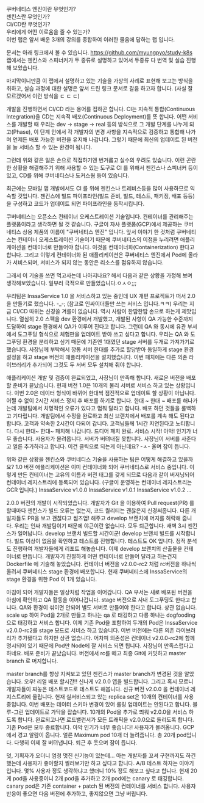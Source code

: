 쿠버네티스 엔진이란 무엇인가?  
젠킨스란 무엇인가?  
CI/CD란 무엇인가?  
우리에게 어떤 이로움을 줄 수 있는가?  
이번 랩은 앞서 배운 3개의 강의를 종합하여 이러한 물음에 답하는 랩 입니다.  

문서는 아래 링크에서 볼 수 있습니다.
https://github.com/myungpyo/study-k8s
랩에서는 젠킨스와 스피너커가 두 종류로 설명하고 있어서 두종류 다 번역 및 실습 진행해 보았습니다.

마지막이니만큼 이 랩에서 설명하고 있는 기술을 가상의 사례로 표현해 보고는 방식을 취하고,
실습 과정에 대한 설명은 앞서 드린 링크 문서로 갈음 하고자 합니다. (사실 잘 모르겠어서 이런 방식을 ㄷ ㄷ ㄷ)


개발을 진행하면서 CI/CD 라는 용어를 접하곤 합니다.
CI는 지속적 통합(Continuous Integration)을 CD는 지속적 배포(Continuous Deployment)를 뜻 합니다.
어떤 서비스를 개발할 때 우리는 dev -> stage -> real 등의 방식으로 그 개발 단계를 나누게 되고(Phase),
이 단계 안에서 각 개발자의 변경 사항을 지속적으로 검증하고 통합해 나가며 언제든 배포 가능한 버전을 유지해 나갑니다.
그렇기 때문에 최신의 업데이트 된 버전을 늘 서비스 할 수 있는 환경이 됩니다.

그런데 위와 같은 일은 손으로 직접하기엔 번거롭고 실수의 우려도 있습니다.
이런 곤란한 상황을 해결해주기 위해 사용할 수 있는 도구로 
CI 를 위해서 젠킨스나 스피너커 등이 있고, 
CD를 위해 쿠버네티스나 도커스웜 등이 있습니다.

최근에는 모바일 앱 개발에서도 CI 를 위해 젠킨스나 트레비스등을 많이 사용하므로 익숙할 것입니다.
젠킨스에 빌드 파이프라인(빌드 준비, 빌드, 테스트, 패키징, 배포 등등)을 구성하고 코드가 업데이트 되면 파이프라인을 동작시킵니다.

쿠버네티스는 오픈소스 컨테이너 오케스트레이션 기술입니다. 컨테이너를 관리해주는 플랫폼이라고 생각하면 될 것 같습니다.
구글이 자사 플랫폼(GCP)에서 제공하는 쿠버네티스 상용 제품의 이름이 "쿠버네티스 엔진" 입니다.
앞서 이야기 한 것처럼 쿠버네티스는 컨테이너 오케스트레이션 기술이기 때문에 쿠버네티스의 이점을 누리려면 애플리케이션을 컨테이너로 만들어야 합니다.
이것을 컨테이너화(Containerization) 한다고 합니다.
그리고 이렇게 컨테이너화 된 애플리케이션은 쿠버네티스 엔진에서 Pod에 올라가 서비스되며, 서비스가 되지 않는 동안은 리소스를 점유하지 않습니다.


그래서 이 기술을 쓰면 먹고사는데 나아지나요?
해서 다음과 같은 상황을 가정해 보며 생각해보았습니다. 일부러 극적으로 만들었습니다.ㅇㅅㅇ;;;

우리팀은 InssaService 1.0 을 서비스하고 있는 중인데 UX 개편 프로젝트가 떠서 2.0을 만들기로 했습니다. -_-; (참고로 인싸이더들만 쓰는 서비스 입니다.ㅋㅋ)
우리는 지금 CI/CD 따위는 신경쓸 겨를이 없습니다. 역시 사람이 한땀한땀 손으로 하는게 제맛입니다.
열심히 2.0 스펙을 dev 환경에서 개발했고, 개발된 사항이 QA 가능한 수준까지 도달하여 stage 환경에서 QA가 이루어 진다고 합니다.
그런데 QA 와 동시에 유관 부서에서 도그푸딩 형식으로 체험판을 업데이트 받아 쓰고 싶다고 합니다.
우리는 QA 와 도그푸딩 환경을 분리하고 싶기 때문에 기존엔 1대였던 stage 서버를 두개로 가져가기로 했습니다.
사장님께 부탁해서 깡통 서버 한대를 추가로 할당받아 동일하게 stage 환경 설정을 하고 stage 버전의 애플리케이션을 설치했습니다.
이번 패치에는 다른 의존 라이브러리가 추가되어 그것도 두 서버 모두 설치해 줘야 합니다.

애플리케이션 개발 및 검증이 완료되었고, 사장님이 만족해 합니다. 새로운 버전을 배포할 준비가 끝났습니다.
현재 버전 1.0은 10개의 물리 서버로 서비스 하고 있는 상황입니다.
이번 2.0은 데이터 형식이 바뀌어 한대씩 점진적으로 업데이트 할 상황이 아닙니다.
어쩔 수 없이 2시간 서비스 정지 후 배포를 하기로 합니다.
한대 ~ 한대 ~ 배포를 해나가는데 개발팀에서 치명적인 오류가 있다고 멈춰 달라고 합니다.
배포 하던 것들을 롤백하고 기다립니다.
개발팀에서 수정을 완료하고 최신 브랜치에서 배포를 계속 해도 된다고 합니다.
고객과 약속한 2시간이 다되어 갑니다. 고객님들께 1시간 지연된다고 노티합니다.
다시 한대~ 한대~ 패치해 나갑니다. 
드디어 패치 완료. 서비스 시작!
아악! 인기가 너무 좋습니다. 사용자가 몰려옵니다. 서버가 버텨내질 못합니다.
사장님이 서버를 사준다고 얼른 추가하라고 합니다.
이건 클릭으로 되는게 아닌데요? -ㅅ-
울며 잠이 듭니다.


위와 같은 상황을 젠킨스와 쿠버네티스 기술을 사용하는 팀은 어떻게 해결하고 있을까요?
1.0 버전 애플리케이션은 이미 컨테이너화 되어 쿠버네티스로 서비스 중입니다.
이렇게 만든 컨테이너는 고유의 이름과 버전 태그를 갖게 되므로 다음과 같이 버저닝되어 컨테이너 레지스트리에 등록되어 있습니다.
(구글이 운영하는 컨테이너 레지스트리는 GCR 입니다.)
InssaService v1.0.0
InssaService v1.0.1
InssaService v1.0.2
...

2.0.0 버전의 개발이 시작되었습니다. 개발자가 Git 을 이용하여 Pull request(PR) 를 할때마다 젠킨스가 빌드 오류는 없는지, 코드 퀄리티는 괜찮은지 신경써줍니다.
다른 개발자들도 PR을 보고 괜찮다고 썸즈업! 해주고 develop 브랜치에 머지를 허락해 줍니다.
우리는 인싸 개발팀이기 때문에 야근이란 없습니다. 모두 퇴근합니다.
새벽 3시 젠킨스가 일어납니다. develop 브랜치 빌드할 시간이군! 
develop 브랜치 빌드를 시작합니다.
빌드 이상이 없음을 확인하고 테스트를 진행합니다. 테스트도 OK 입니다.
정적 분석도 진행하여 개발자들에게 리포트 해놓습니다.
이제 develop 브랜치의 산출물을 컨테이너로 만듭니다. 
개발자기 친절하게 어떤 컨테이너로 만들어 달라고 하는건지 Dockerfile 에 기술해 놓았습니다.
컨테이너 버전을 v2.0.0-rc2 처럼 rc버전을 하나씩 올려서 쿠버네티스 stage 환경에 배포합니다.
현재 쿠버네티스에 InssaService의 stage 환경을 위한 Pod 이 1개 있습니다.

아침이 되어 개발자들은 일상처럼 작업을 이어갑니다.
QA 부서는 새로 배포된 버전을 아침에 확인하고 QA 활동을 이어나갑니다.
stage 버전으로 사내 도그푸딩도 한다고 합니다. QA와 환경이 섞이면 안되어 별도 서버로 만들어야 한다고 합니다.
상관 없습니다. scale up 하여 Pod을 2개로 만들고 하나는 qa 로 태깅하고 다릉 하나는 dogfooding으로 태깅하고 서비스 합니다.
이제 기존 Pod을 포함하여 두개의 Pod은 InssaService v2.0.0-rc2를 stage 모드로 서비스 하고 있습니다.
이번 버전에는 다른 의존 라이브러리가 추가됐다고 하지만 상관 없습니다. 어차피 의존성은 컨테이너 v2.0.0-rc2에 함께 명시되어 있기 때문에 Pod만 Node에 잘 서비스 되면 됩니다.
사장님이 만족스럽다고 하네요. 배포 준비가 끝났습니다. 버전에서 rc를 떼고 최종 Git에 커밋하고 master branch 로 머지합니다.

master branch를 항상 지켜보고 있던 젠킨스가 master branch가 변경된 것을 알았습니다.
오우! 리얼 배포 할시간!!
신나게 v2.0.0 앱을 빌드합니다. 그리고 혹시 모르니 개발자들이 짜놓은 테스트코드로 테스트도 해봅니다.
신규 버전 v2.0.0 을 컨테이너 레지스트리에 올립니다.
헌재 실서비스되고 있는 replica set은 10개의 컨테이너를 사용중입니다.
이번 배포는 데이터 스키마 변경이 있어 롤링 업데이트는 안된다고 합니다.
블루-그린 업데이트로 가닥을 잡습니다.
10개의 Pod을 추가로 띄워 v2.0.0을 서비스 하도록 합니다.
완료되고나면 로드밸런서가 모든 트래픽을 v2.0.0으로 돌리도록 합니다.
기존 Pod은 모두 종료합니다.
아악 인기가 너무 좋습니다! 사용자가 몰려옵니다. GCP 에서 경고 알람이 옵니다.
얼른 Maximum pod 10개 더 늘려줍니다. 총 20개 pod입니다. 다행히 이제 잘 버텨냅니다.
퇴근 후 웃으며 잠이 듭니다.

덧,
기획자가 오더니 엄청 멋진 신기능이 있는데... 아는 개발자를 꼬셔 구현까지도 하긴 했는데 사용자가 좋아할지 찔러보기만 하고 싶다고 합니다.
A/B 테스트 하자는 이야기 입니다.
몇% 사용자 정도 생각하냐고 했더니 10% 정도 해보고 싶다고 합니다.
현재 20게 pod을 사용중이니 2개 pod을 추가하고 2개 pod에는 canary 로 태깅합니다.
canary pod은 기존 container + patch 된 버전의 컨테이너를 서비스 합니다.
사용자 반응이 좋으면 다음 버전에 추가하고, 좋지않으면 그냥 버립니다.









